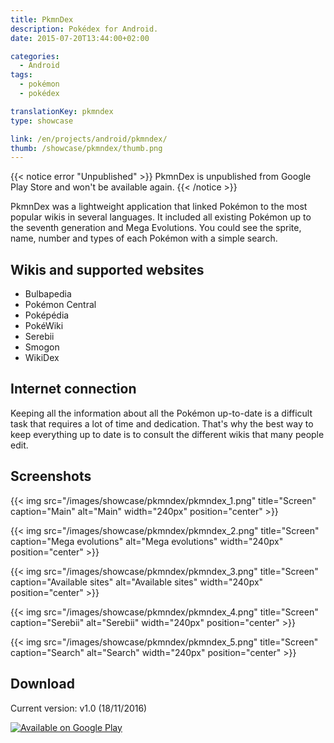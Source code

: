 ```yaml
---
title: PkmnDex
description: Pokédex for Android.
date: 2015-07-20T13:44:00+02:00

categories:
  - Android
tags: 
  - pokémon
  - pokédex

translationKey: pkmndex
type: showcase

link: /en/projects/android/pkmndex/
thumb: /showcase/pkmndex/thumb.png
---
```

{{< notice error "Unpublished" >}}
PkmnDex is unpublished from Google Play Store and won't be available again.
{{< /notice >}}

PkmnDex was a lightweight application that linked Pokémon to the most popular wikis in several languages.
It included all existing Pokémon up to the seventh generation and Mega Evolutions. You could see the sprite, name, number and types of each Pokémon with a simple search.

## Wikis and supported websites

* Bulbapedia
* Pokémon Central
* Poképédia
* PokéWiki
* Serebii
* Smogon
* WikiDex

## Internet connection

Keeping all the information about all the Pokémon up-to-date is a difficult task that requires a lot of time and dedication. That's why the best way to keep everything up to date is to consult the different wikis that many people edit.

## Screenshots

{{< img src="/images/showcase/pkmndex/pkmndex_1.png" title="Screen" caption="Main" alt="Main" width="240px" position="center" >}}

{{< img src="/images/showcase/pkmndex/pkmndex_2.png" title="Screen" caption="Mega evolutions" alt="Mega evolutions" width="240px" position="center" >}}

{{< img src="/images/showcase/pkmndex/pkmndex_3.png" title="Screen" caption="Available sites" alt="Available sites" width="240px" position="center" >}}

{{< img src="/images/showcase/pkmndex/pkmndex_4.png" title="Screen" caption="Serebii" alt="Serebii" width="240px" position="center" >}}

{{< img src="/images/showcase/pkmndex/pkmndex_5.png" title="Screen" caption="Search" alt="Search" width="240px" position="center" >}}

## Download

Current version: v1.0 (18/11/2016)

[![Available on Google Play](https://play.google.com/intl/en_us/badges/images/badge_new.png)](https://play.google.com/store/apps/details?id=me.alvr.pokedex&utm_source=global_co&utm_medium=prtnr&utm_content=Mar2515&utm_campaign=PartBadge&pcampaignid=MKT-Other-global-all-co-prtnr-py-PartBadge-Mar2515-1)
